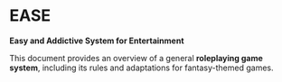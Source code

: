 # EASE

**Easy and Addictive System for Entertainment**

This document provides an overview of a general **roleplaying game system**, including its rules and adaptations for fantasy-themed games.
